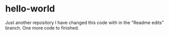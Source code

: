 # hello-world
Just another repository
I have changed this code with in the "Readme edits" branch.
One more code to finished.
